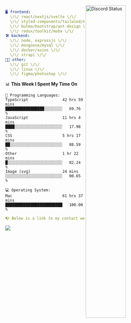
<a href="https://discord.com/users/279302975371870218" target="_blank">
    <img width="50%" align="right" alt="Discord Status" src="https://lanyard.cnrad.dev/api/279302975371870218?bg=161B22&borderRadius=5px%205px%200%200&hideTimestamp=true&idleMessage=Just%20chillin%27%20at%20the%20moment&animated=true">
</a>

```yaml
🖥️ frontend: 
  \/\/ react/nextjs/svelte \/\/
  \/\/ styled-components/tailwind/mui/
  \/\/ bulma/bootstrap/ant-design \/\/
  \/\/ redux/toolkit/mobx \/\/
🛠 backend: 
  \/\/ node, expressjs \/\/
  \/\/ mongoose/mysql \/\/
  \/\/ docker/axios \/\/
  \/\/ strapi \/\/
👨‍💻 other: 
  \/\/ git \/\/ 
  \/\/ linux \/\/
  \/\/ figma/photoshop \/\/
```
<!--START_SECTION:waka-->
📊 **This Week I Spent My Time On** 

```text
💬 Programming Languages: 
TypeScript               42 hrs 59 mins      █████████████████░░░░░░░░   69.76 % 
JavaScript               11 hrs 4 mins       ████░░░░░░░░░░░░░░░░░░░░░   17.98 % 
CSS                      5 hrs 17 mins       ██░░░░░░░░░░░░░░░░░░░░░░░   08.59 % 
Other                    1 hr 22 mins        █░░░░░░░░░░░░░░░░░░░░░░░░   02.24 % 
Image (svg)              24 mins             ░░░░░░░░░░░░░░░░░░░░░░░░░   00.65 % 

💻 Operating System: 
Mac                      61 hrs 37 mins      █████████████████████████   100.00 % 
```


<!--END_SECTION:waka-->
```yaml
📭 Below is a link to my contact website 
```
<a href="https://mxns.xyz" target="_black"> <img src="https://img.shields.io/badge/website-161B22?style=for-the-badge&logo=About.me&logoColor=white"></img> <a/>
